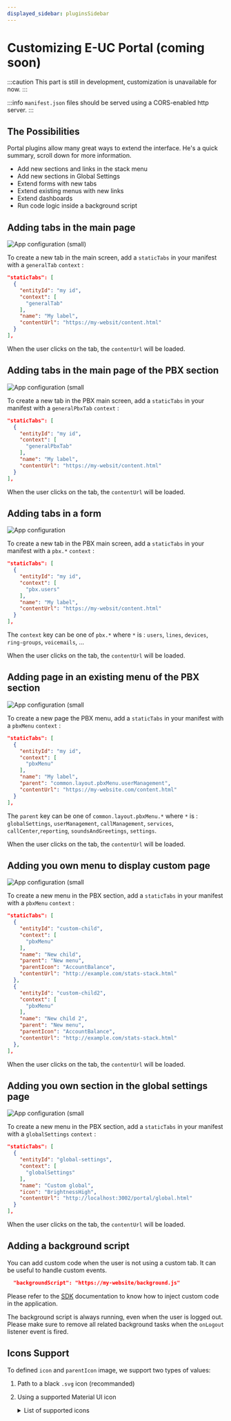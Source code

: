 ```yaml
---
displayed_sidebar: pluginsSidebar
---
```


# Customizing E-UC Portal (coming soon)

:::caution
This part is still in development, customization is unavailable for now.
:::

:::info
`manifest.json` files should be served using a CORS-enabled http server.
:::

## The Possibilities

Portal plugins allow many great ways to extend the interface. He's a quick summary, scroll down for more information.

- Add new sections and links in the stack menu
- Add new sections in Global Settings
- Extend forms with new tabs
- Extend existing menus with new links
- Extend dashboards
- Run code logic inside a background script


## Adding tabs in the main page

![App configuration (small)](/img/portal-home-tab.png)

To create a new tab in the main screen, add a `staticTabs` in your manifest with a `generalTab` `context` :
```json
"staticTabs": [
  {
    "entityId": "my id",
    "context": [
      "generalTab"
    ],
    "name": "My label",
    "contentUrl": "https://my-websit/content.html"
  }
],
```

When the user clicks on the tab, the `contentUrl` will be loaded.

## Adding tabs in the main page of the PBX section

![App configuration (small](/img/portal-pbx-home-tab.png)

To create a new tab in the PBX main screen, add a `staticTabs` in your manifest with a `generalPbxTab` `context` :
```json
"staticTabs": [
  {
    "entityId": "my id",
    "context": [
      "generalPbxTab"
    ],
    "name": "My label",
    "contentUrl": "https://my-websit/content.html"
  }
],
```

When the user clicks on the tab, the `contentUrl` will be loaded.

## Adding tabs in a form

![App configuration](/img/portal-pbx-form.png)

To create a new tab in the PBX main screen, add a `staticTabs` in your manifest with a `pbx.*` `context` :
```json
"staticTabs": [
  {
    "entityId": "my id",
    "context": [
      "pbx.users"
    ],
    "name": "My label",
    "contentUrl": "https://my-websit/content.html"
  }
],
```

The `context` key can be one of `pbx.*` where `*` is : `users`, `lines`, `devices`, `ring-groups`, `voicemails`, ...


When the user clicks on the tab, the `contentUrl` will be loaded.

## Adding page in an existing menu of the PBX section

![App configuration (small](/img/portal-existing-menu.png)

To create a new page the PBX menu, add a `staticTabs` in your manifest with a `pbxMenu` `context` :
```json
"staticTabs": [
  {
    "entityId": "my id",
    "context": [
      "pbxMenu"
    ],
    "name": "My label",
    "parent": "common.layout.pbxMenu.userManagement",
    "contentUrl": "https://my-website.com/content.html"
  }
],
```

The `parent` key can be one of `common.layout.pbxMenu.*` where `*` is : `globalSettings`, `userManagement`, `callManagement`, `services`, `callCenter`,`reporting`, `soundsAndGreetings`, `settings`.

When the user clicks on the tab, the `contentUrl` will be loaded.

## Adding you own menu to display custom page

![App configuration (small](/img/portal-pbx-own-menu.png)

To create a new menu in the PBX section, add a `staticTabs` in your manifest with a `pbxMenu` `context` :
```json
"staticTabs": [
  {
    "entityId": "custom-child",
    "context": [
      "pbxMenu"
    ],
    "name": "New child",
    "parent": "New menu",
    "parentIcon": "AccountBalance",
    "contentUrl": "http://example.com/stats-stack.html"
  },
  {
    "entityId": "custom-child2",
    "context": [
      "pbxMenu"
    ],
    "name": "New child 2",
    "parent": "New menu",
    "parentIcon": "AccountBalance",
    "contentUrl": "http://example.com/stats-stack.html"
  },
],
```

When the user clicks on the tab, the `contentUrl` will be loaded.

## Adding you own section in the global settings page

![App configuration (small](/img/portal-pbx-global-settings.png)

To create a new menu in the PBX section, add a `staticTabs` in your manifest with a `globalSettings` `context` :
```json
"staticTabs": [
  {
    "entityId": "global-settings",
    "context": [
      "globalSettings"
    ],
    "name": "Custom global",
    "icon": "BrightnessHigh",
    "contentUrl": "http://localhost:3002/portal/global.html"
  }
],
```

When the user clicks on the tab, the `contentUrl` will be loaded.

## Adding a background script

You can add custom code when the user is not using a custom tab. It can be useful to handle custom events.

```json
  "backgroundScript": "https://my-website/background.js"
```

Please refer to the [SDK](./sdk) documentation to know how to inject custom code in the application.

The background script is always running, even when the user is logged out. Please make sure to remove all related background tasks when the `onLogout` listener event is fired.

## Icons Support

To defined `icon` and `parentIcon` image, we support two types of values:
1. Path to a black `.svg` icon (recommanded)
2. Using a supported Material UI icon

    <details>
    <summary>List of supported icons</summary>

    - `Accessibility`
    - `AccountBalance`
    - `AccountBox`
    - `AccountCircle`
    - `Add`
    - `AndroidSharp`
    - `Apps`
    - `ArrowBack`
    - `ArrowDownward`
    - `ArrowDropDown`
    - `ArrowForward`
    - `ArrowUpward`
    - `Block`
    - `BrightnessHigh`
    - `BugReport`
    - `Build`
    - `Business`
    - `Call`
    - `CallEnd`
    - `CallMerge`
    - `Cancel`
    - `CancelOutlined`
    - `Check`
    - `CheckCircle`
    - `CheckCircleOutline`
    - `CheckCircleOutlined`
    - `ChevronLeft`
    - `ChevronRight`
    - `Clear`
    - `Close`
    - `Cloud`
    - `CloudDownload`
    - `Dashboard`
    - `DateRangeOutlined`
    - `Delete`
    - `DeleteOutline`
    - `Description`
    - `DesktopMac`
    - `DeviceHub`
    - `DialerSip`
    - `DirectionsCar`
    - `Done`
    - `DoneOutlined`
    - `DragHandle`
    - `Edit`
    - `Email`
    - `Equalizer`
    - `Error`
    - `ErrorOutline`
    - `ErrorOutlineOutlined`
    - `EventSeat`
    - `ExitToApp`
    - `ExpandLess`
    - `ExpandMore`
    - `Extension`
    - `FileCopyOutlined`
    - `FilterList`
    - `FilterTiltShift`
    - `Flag`
    - `FlashOn`
    - `FolderShared`
    - `FormatListBulleted`
    - `GetApp`
    - `Group`
    - `HeadsetMic`
    - `Help`
    - `HelpOutline`
    - `History`
    - `Info`
    - `InfoOutlined`
    - `InsertChart`
    - `InsertDriveFile`
    - `KeyboardArrowLeft`
    - `KeyboardArrowRight`
    - `Laptop`
    - `Launch`
    - `LibraryBooks`
    - `LibraryMusic`
    - `List`
    - `LocationOn`
    - `Lock`
    - `LockOutlined`
    - `Menu`
    - `MoreHoriz`
    - `MoreVert`
    - `MusicNote`
    - `NavigateNext`
    - `NotificationsNone`
    - `OpenInNew`
    - `People`
    - `PermDataSetting`
    - `Person`
    - `Phone`
    - `PhoneForwarded`
    - `PieChart`
    - `PlayArrow`
    - `PlaylistAdd`
    - `Public`
    - `Publish`
    - `Receipt`
    - `ReceiptOutlined`
    - `RecordVoiceOver`
    - `Redo`
    - `Refresh`
    - `Remove`
    - `ReportProblemOutlined`
    - `Restore`
    - `RingVolume`
    - `RoomService`
    - `Schedule`
    - `ScheduleOutlined`
    - `Search`
    - `Send`
    - `Settings`
    - `SettingsApplications`
    - `SettingsBackupRestore`
    - `SettingsPhone`
    - `Shuffle`
    - `SignalCellular4Bar`
    - `Speaker`
    - `Star`
    - `Stop`
    - `Storage`
    - `StoreMallDirectory`
    - `SupervisorAccount`
    - `SwapCalls`
    - `Sync`
    - `Timeline`
    - `Toc`
    - `Transform`
    - `TrendingFlat`
    - `Tune`
    - `Update`
    - `VerifiedUser`
    - `ViewList`
    - `Visibility`
    - `VisibilityOff`
    - `Voicemail`
    - `VolumeDown`
    - `VolumeMute`
    - `VolumeUp`
    - `VpnKey`
    - `VpnLock`
    - `Warning`
    - `Web`

    </details>
